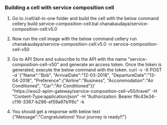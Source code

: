 ### Building a cell with service composition cell

1) Go to /cell/all-in-one folder and build the cell with the below command
cellery build service-composition-cell.bal chanakaudaya/service-composition-cell:v5.0

2) Now run the cell image with the below command
cellery run chanakaudaya/service-composition-cell:v5.0 -n service-composition-cell-v50

3) Go to API Store and subscribe to the API with the name "service-composition-cell-v50" and generate an access token. Once the token is generated, execute the below command with the token.
curl -v -X POST -d '{"Name":"Bob", "ArrivalDate":"12-03-2018",
   "DepartureDate":"13-04-2018", "Preference":{"Airline":"Business", 
   "Accommodation":"Air Conditioned", "Car":"Air Conditioned"}}' \
   "https://wso2-apim-gateway/service-composition-cell-v50/travel" -H "Content-Type:application/json" -H “Authorization: Bearer f9c43e34-c116-3367-b286-ef59a97b1f6c” -k

4) You should get a response with below text
{"Message":"Congratulations! Your journey is ready!!"}
